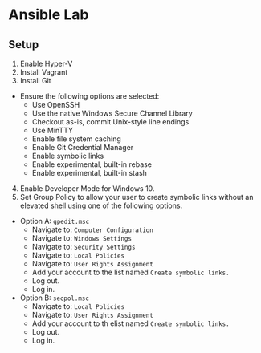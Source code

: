 # Ansible Lab

## Setup

1. Enable Hyper-V
2. Install Vagrant
3. Install Git

  - Ensure the following options are selected:
    - Use OpenSSH
    - Use the native Windows Secure Channel Library
    - Checkout as-is, commit Unix-style line endings
    - Use MinTTY
    - Enable file system caching
    - Enable Git Credential Manager
    - Enable symbolic links
    - Enable experimental, built-in rebase
    - Enable experimental, built-in stash

4. Enable Developer Mode for Windows 10.
5. Set Group Policy to allow your user to create symbolic links without an elevated shell using one of the following options.
  - Option A: `gpedit.msc`
    - Navigate to: `Computer Configuration`
    - Navigate to: `Windows Settings`
    - Navigate to: `Security Settings`
    - Navigate to: `Local Policies`
    - Navigate to: `User Rights Assignment`
    - Add your account to the list named `Create symbolic links.`
    - Log out.
    - Log in.
  - Option B: `secpol.msc`
    - Navigate to: `Local Policies`
    - Navigate to: `User Rights Assignment`
    - Add your account to th elist named `Create symbolic links.`
    - Log out.
    - Log in.